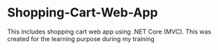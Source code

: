 # Shopping-Cart-Web-App
This includes shopping cart web app using .NET Core (MVC). This was created for the learning purpose during my training
